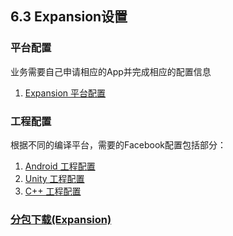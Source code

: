 ## 6.3 Expansion设置


### 平台配置

业务需要自己申请相应的App并完成相应的配置信息

1. [Expansion 平台配置](Expansion/developer.md)

### 工程配置
根据不同的编译平台，需要的Facebook配置包括部分：

1. [Android 工程配置](Expansion/android.md)
2. [Unity 工程配置](Expansion/unity.md)
3. [C++ 工程配置](Expansion/cpp.md) 

### [分包下载(Expansion)]()